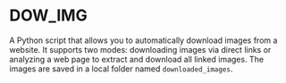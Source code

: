 # DOW_IMG
A Python script that allows you to automatically download images from a website. It supports two modes: downloading images via direct links or analyzing a web page to extract and download all linked images. The images are saved in a local folder named `downloaded_images`.
